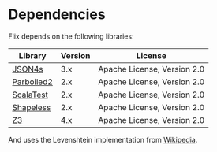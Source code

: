 # Dependencies #

Flix depends on the following libraries:

| Library                                              | Version | License                     |
| ---------------------------------------------------- | ------- | --------------------------- |
| [JSON4s](https://github.com/json4s/json4s)           |     3.x | Apache License, Version 2.0 |
| [Parboiled2](https://github.com/sirthias/parboiled2) |     2.x | Apache License, Version 2.0 |
| [ScalaTest](http://www.scalatest.org/)               |     2.x | Apache License, Version 2.0 |
| [Shapeless](https://github.com/milessabin/shapeless) |     2.x | Apache License, Version 2.0 |
| [Z3](https://github.com/Z3Prover/z3)                 |     4.x | Apache License, Version 2.0 |


And uses the Levenshtein implementation 
from [Wikipedia](https://en.wikibooks.org/wiki/Algorithm_Implementation/Strings/Levenshtein_distance#Scala).
